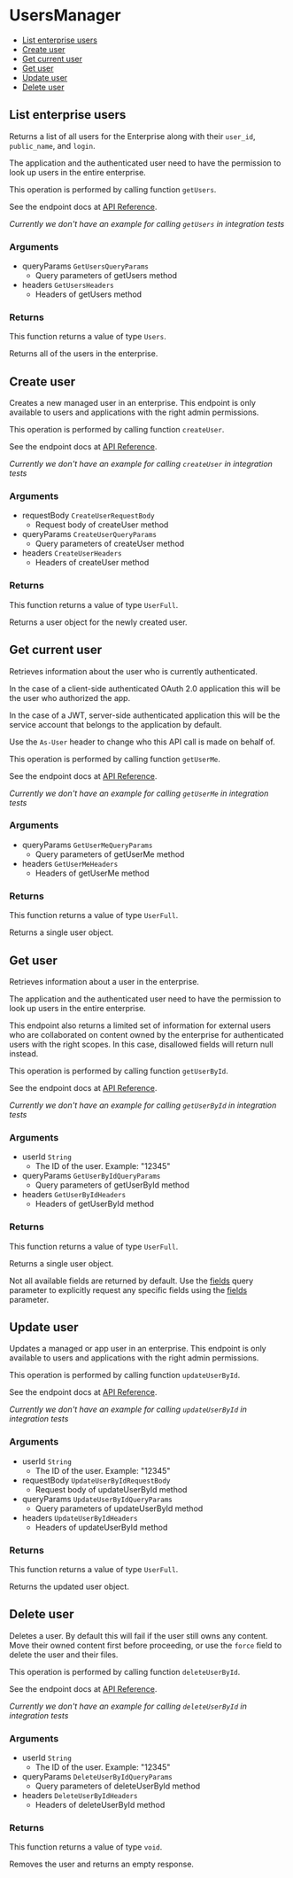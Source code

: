# UsersManager


- [List enterprise users](#list-enterprise-users)
- [Create user](#create-user)
- [Get current user](#get-current-user)
- [Get user](#get-user)
- [Update user](#update-user)
- [Delete user](#delete-user)

## List enterprise users

Returns a list of all users for the Enterprise along with their `user_id`,
`public_name`, and `login`.

The application and the authenticated user need to
have the permission to look up users in the entire
enterprise.

This operation is performed by calling function `getUsers`.

See the endpoint docs at
[API Reference](https://developer.box.com/reference/get-users/).

*Currently we don't have an example for calling `getUsers` in integration tests*

### Arguments

- queryParams `GetUsersQueryParams`
  - Query parameters of getUsers method
- headers `GetUsersHeaders`
  - Headers of getUsers method


### Returns

This function returns a value of type `Users`.

Returns all of the users in the enterprise.


## Create user

Creates a new managed user in an enterprise. This endpoint
is only available to users and applications with the right
admin permissions.

This operation is performed by calling function `createUser`.

See the endpoint docs at
[API Reference](https://developer.box.com/reference/post-users/).

*Currently we don't have an example for calling `createUser` in integration tests*

### Arguments

- requestBody `CreateUserRequestBody`
  - Request body of createUser method
- queryParams `CreateUserQueryParams`
  - Query parameters of createUser method
- headers `CreateUserHeaders`
  - Headers of createUser method


### Returns

This function returns a value of type `UserFull`.

Returns a user object for the newly created user.


## Get current user

Retrieves information about the user who is currently authenticated.

In the case of a client-side authenticated OAuth 2.0 application
this will be the user who authorized the app.

In the case of a JWT, server-side authenticated application
this will be the service account that belongs to the application
by default.

Use the `As-User` header to change who this API call is made on behalf of.

This operation is performed by calling function `getUserMe`.

See the endpoint docs at
[API Reference](https://developer.box.com/reference/get-users-me/).

*Currently we don't have an example for calling `getUserMe` in integration tests*

### Arguments

- queryParams `GetUserMeQueryParams`
  - Query parameters of getUserMe method
- headers `GetUserMeHeaders`
  - Headers of getUserMe method


### Returns

This function returns a value of type `UserFull`.

Returns a single user object.


## Get user

Retrieves information about a user in the enterprise.

The application and the authenticated user need to
have the permission to look up users in the entire
enterprise.

This endpoint also returns a limited set of information
for external users who are collaborated on content
owned by the enterprise for authenticated users with the
right scopes. In this case, disallowed fields will return
null instead.

This operation is performed by calling function `getUserById`.

See the endpoint docs at
[API Reference](https://developer.box.com/reference/get-users-id/).

*Currently we don't have an example for calling `getUserById` in integration tests*

### Arguments

- userId `String`
  - The ID of the user. Example: "12345"
- queryParams `GetUserByIdQueryParams`
  - Query parameters of getUserById method
- headers `GetUserByIdHeaders`
  - Headers of getUserById method


### Returns

This function returns a value of type `UserFull`.

Returns a single user object.

Not all available fields are returned by default. Use the
[fields](#param-fields) query parameter to explicitly request
any specific fields using the [fields](#get-users-id--request--fields)
parameter.


## Update user

Updates a managed or app user in an enterprise. This endpoint
is only available to users and applications with the right
admin permissions.

This operation is performed by calling function `updateUserById`.

See the endpoint docs at
[API Reference](https://developer.box.com/reference/put-users-id/).

*Currently we don't have an example for calling `updateUserById` in integration tests*

### Arguments

- userId `String`
  - The ID of the user. Example: "12345"
- requestBody `UpdateUserByIdRequestBody`
  - Request body of updateUserById method
- queryParams `UpdateUserByIdQueryParams`
  - Query parameters of updateUserById method
- headers `UpdateUserByIdHeaders`
  - Headers of updateUserById method


### Returns

This function returns a value of type `UserFull`.

Returns the updated user object.


## Delete user

Deletes a user. By default this will fail if the user
still owns any content. Move their owned content first
before proceeding, or use the `force` field to delete
the user and their files.

This operation is performed by calling function `deleteUserById`.

See the endpoint docs at
[API Reference](https://developer.box.com/reference/delete-users-id/).

*Currently we don't have an example for calling `deleteUserById` in integration tests*

### Arguments

- userId `String`
  - The ID of the user. Example: "12345"
- queryParams `DeleteUserByIdQueryParams`
  - Query parameters of deleteUserById method
- headers `DeleteUserByIdHeaders`
  - Headers of deleteUserById method


### Returns

This function returns a value of type `void`.

Removes the user and returns an empty response.


